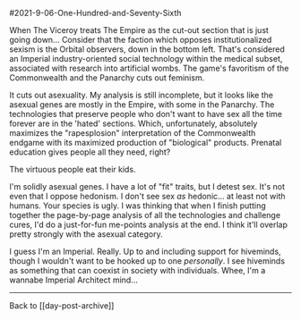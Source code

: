 #2021-9-06-One-Hundred-and-Seventy-Sixth

When The Viceroy treats The Empire as the cut-out section that is just going down...  Consider that the faction which opposes institutionalized sexism is the Orbital observers, down in the bottom left.  That's considered an Imperial industry-oriented social technology within the medical subset, associated with research into artificial wombs.  The game's favoritism of the Commonwealth and the Panarchy cuts out feminism.

It cuts out asexuality.  My analysis is still incomplete, but it looks like the asexual genes are mostly in the Empire, with some in the Panarchy.  The technologies that preserve people who don't want to have sex all the time forever are in the 'hated' sections.  Which, unfortunately, absolutely maximizes the "rapesplosion" interpretation of the Commonwealth endgame with its maximized production of "biological" products.  Prenatal education gives people all they need, right?

The virtuous people eat their kids.

I'm solidly asexual genes.  I have a lot of "fit" traits, but I detest sex.  It's not even that I oppose hedonism.  I don't see sex *as* hedonic... at least not with humans.  Your species is ugly.  I was thinking that when I finish putting together the page-by-page analysis of all the technologies and challenge cures, I'd do a just-for-fun me-points analysis at the end.  I think it'll overlap pretty strongly with the asexual category.

I guess I'm an Imperial.  Really.  Up to and including support for hiveminds, though I wouldn't want to be hooked up to one *personally*.  I see hiveminds as something that can coexist in society with individuals.  Whee, I'm a wannabe Imperial Architect mind...

---
Back to [[day-post-archive]]